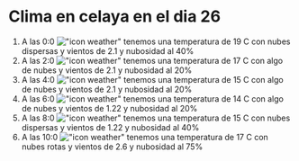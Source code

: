 # Clima en celaya en el dia 26

1. A las 0:0 !["icon weather"](http://openweathermap.org/img/w/03n.png) tenemos una temperatura de 19 C con nubes dispersas y  vientos de 2.1 y nubosidad al 40%
1. A las 2:0 !["icon weather"](http://openweathermap.org/img/w/02n.png) tenemos una temperatura de 17 C con algo de nubes y  vientos de 2.1 y nubosidad al 20%
1. A las 4:0 !["icon weather"](http://openweathermap.org/img/w/02n.png) tenemos una temperatura de 15 C con algo de nubes y  vientos de 2.1 y nubosidad al 20%
1. A las 6:0 !["icon weather"](http://openweathermap.org/img/w/02n.png) tenemos una temperatura de 14 C con algo de nubes y  vientos de 1.22 y nubosidad al 20%
1. A las 8:0 !["icon weather"](http://openweathermap.org/img/w/03n.png) tenemos una temperatura de 15 C con nubes dispersas y  vientos de 1.22 y nubosidad al 40%
1. A las 10:0 !["icon weather"](http://openweathermap.org/img/w/04d.png) tenemos una temperatura de 17 C con nubes rotas y  vientos de 2.6 y nubosidad al 75%
